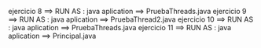 ejercicio 8 ==> RUN AS : java aplication ==> PruebaThreads.java
ejercicio 9 ==> RUN AS : java aplication ==> PruebaThread2.java
ejercicio 10 ==> RUN AS : java aplication ==> PruebaThreads.java
ejercicio 11 ==> RUN AS : java aplication ==> Principal.java